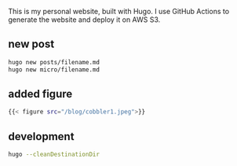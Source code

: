 This is my personal website, built with Hugo. I use GitHub Actions to generate the website and deploy it on AWS S3.

## new post
```sh
hugo new posts/filename.md
hugo new micro/filename.md
```

## added figure
```sh
{{< figure src="/blog/cobbler1.jpeg">}}
```

## development
```sh
hugo --cleanDestinationDir
```
